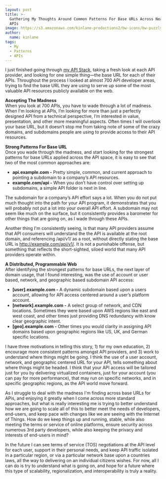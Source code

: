 ```yaml
---
layout: post
title: >-
  Gathering My Thoughts Around Common Patterns For Base URLs Across Nearly 700
  APIs
image: https://s3.amazonaws.com/kinlane-productions2/bw-icons/bw-puzzly-square.png
author:
  name: kinlane
tags:
  - My
  - Patterns
  - APIs
---
```

I just finished going through [my API Stack](http://theapistack.com/), taking a fresh look at each API provider, and looking for one simple thing—the base URL for each of their APIs. Throughout the process I looked at almost 700 API developer areas, trying to find the base URL they are using to serve up some of the most valuable API resources publicly available on the web.

**Accepting The Madness**  
When you look at 700 APIs, you have to wade through a lot of madness. When I'm looking at APIs, I’m looking for more than just a perfectly designed API from a technical perspective, I’m interested in value, presentation, and other more meaningful aspects. Often times I will overlook your base URL, but it doesn’t stop me from taking note of some of the crazy domains, and subdomains people are using to provide access to their API resources.

**Strong Patterns For Base URL**  
Once you wade through the madness, and start looking for the strongest patterns for base URLs applied across the API space, it is easy to see that two of the most common approaches are:

*   **api.example.com -** Pretty simple, common, and current approach to pointing a subdomain to a company’s API resources.
*   **example.com/api -** When you don’t have control over setting up subdomains, a simple API folder is next in line.

The subdomain for a company’s API effort says a lot. When you do not put much thought into the path for your API program, it demonstrates that you will probably not put a lot into your overall API effort. A subdomain may not seem like much on the surface, but it consistently provides a barometer for other things that are going on, as I wade through these APIs.

Another thing I'm consistently seeing, is that many API providers assume that API consumers will understand the the API is available at the root domain, and referencing /api/v1/ as a root, without directly stating the base URL is http://example.com/api/v1/. It is not a punishable offense, but something that reflects the short-sighted, siloed world that many API providers operate within.

**A Distributed, Programmable Web**  
After identifying the strongest patterns for base URLs, the next layer of domain usage, that I found interesting, was the use of account or user based, network, and geographic based subdomain API access:

*   **\[user\].example.com -** A dynamic subdomain based upon a users account, allowing for API access centered around a user’s platform account.
*   **\[network\].example.com -** A select group of network, and CDN locations. Sometimes they were based upon AWS regions like east and west coast, and other times just providing DNS redundancy with know clear geographic intent.
*   **\[geo\].example.com -** Other times you would clarity in assigning API domains based upon geographic regions like US, UK, and German specific locations.

I have three motivations in telling this story, 1) for my own education, 2) encourage more consistent patterns amongst API providers, and 3) work to understand where things might be going. I think the use of a user account, network, and geographic centered URL for your API, tells something about where things might be headed. I think that your API access will be tailored just for you by delivering virtualized containers, just for your account (you can pay for more performance), that may run on specific networks, and in specific geographic regions, as the API world move forward.

As I struggle to deal with the madness I'm finding across base URLs for APis, and enjoying it greatly when I come across more standard approaches, but what is really interesting me is trying to better understand how we are going to scale all of this to better meet the needs of developers, end-users, and keep pace with changes like we are seeing with the Internet of Things. How do we keep things up and running, stable, while also meeting the terms or service of online platforms, ensure security across numerous 3rd party developers, while also keeping the privacy and interests of end-users in mind?

In the future I can see terms of service (TOS) negotiations at the API level for each user, support in their personal needs, and keep API traffic isolated in a particular region, or via a particular network base upon a countries laws, all the way to delivering on an individual citizens wishes. For now, all I can do is try to understand what is going on, and hope for a future where this type of scalability, regionalization, and interoperability is truly a reality.